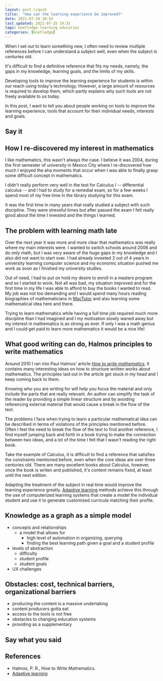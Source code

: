```yaml
---
layout: post.liquid
title:  "How can the learning experience be improved?"
date: 2021-07-20 20:54
last_updated: 2021-07-25 19:33
tags: knetledge learning education
categories: [knetledge]
---
```

When I set out to learn something new, I often need to review multiple references before 
I can understand a subject well, even when the subject is centuries old.

It's difficult to find a definitive reference that fits my needs, namely, 
the gaps in my knowledge, learning goals, and the limits of my skills.

Developing tools to improve the learning experience for 
students is within our reach using today's technology. 
However, a large amount of resources is required to develop them, 
which partly explains why such tools are not freely available to us today.

In this post, I want to tell you about people working on tools to improve the 
learning experience, tools that account for their individual needs, interests and goals.

## Say it

## How I re-discovered my interest in mathematics

I like mathematics, this wasn't always the case. I believe it was 2004, during the first
semester of university in Mexico City where I re-discovered how much I enjoyed the aha
moments that occur when I was able to finally grasp some difficult concept in mathematics.

I didn't really perform very well in the test for Calculus I -- differential calculus --
and I had to study for a remedial exam, so for a few weeks I spend most of my free
time in the library studying for this exam.

It was the first time in many years that really studied a subject with such discipline.
They were stressful times but after passed the exam I felt really good about the time I
invested and the things I learned.

## The problem with learning math late

Over the next year it was more and more clear that mathematics was really where my main
interests were. I wanted to switch schools around 2006 and do only math, but I was very
aware of the huge gaps in my knowledge and I also did not want to start over. I had
already invested 2 out of 4 years in university learning computer science and my
economic situation pushed me work as soon as I finished my university studies.

Out of need, I had to put on hold my desire to enroll in a masters program and so I started
to work. Not all was bad, my situation improved and for the first time in my life I was
able to afford to buy the books I wanted to read. My job was not too demanding and I would
spend many hours reading biographies of mathematicians in [MacTutor](#references) and also
learning some mathematical idea here and there.

Trying to learn mathematics while having a full time job required much more discipline
than I had imagined and I my motivation slowly waned away but my interest in mathematics
is as strong as ever. If only I was a math genius and I could get paid to learn more
mathematics it would be a nice life!

## What good writing can do, Halmos principles to write mathematics

Around 2010 I ran into Paul Halmos' article _[How to write mathematics](#references)_, it
contains many interesting ideas on how to structure written works about mathematics. The
principles laid out in the article got stuck in my head and I keep coming back to them.

Knowing who you are writing for will help you focus the material and only include the
parts that are really relevant. An author can simplify the task of the reader by providing
a simple linear structure and by avoiding referencing external material that would cause
a break in the flow of the text. 

The problems I face when trying to learn a particular mathematical idea can be
described in terms of violations of the principles mentioned before. 
Often I feel the need to break the flow of the text to find another reference, 
I find myself jumping back and forth in a book trying to make the connection between two
ideas, and a lot of the time I felt that I wasn't reading the right book.

Take the example of Calculus, it is difficult to find a reference that satisfies the 
constraints mentioned before, even when the core ideas are over three centuries old.
There are many excellent books about Calculus, however, once the book is writen and
published, it's content remains fixed, at least until the next edition. 

Adapting the treatment of the subject in real time would improve the learning 
experience greatly. [Adaptive learning](#references) methods achieve this through the use of 
computerized learning systems that create a model the individual student and use it
to generate customized curricula matching their profile. 

## Knowledge as a graph as a simple model

- concepts and relationships
    - a model that allows for
        - high level of automation in organizing, querying
        - finding the best learning path given a goal and a student profile
- levels of abstraction
  - difficulty
  - student profile
  - student goals
- UX challenges

## Obstacles: cost, technical barriers, organizational barriers

- producing the content is a massive undertaking
- content producers gotta eat
- access to the tools is not free
- obstacles to changing education systems
- providing as a supplementary

## Say what you said


## References

- Halmos, P. R., How to Write Mathematics.
- [Adaptive learning](https://en.wikipedia.org/wiki/Adaptive_learning)
